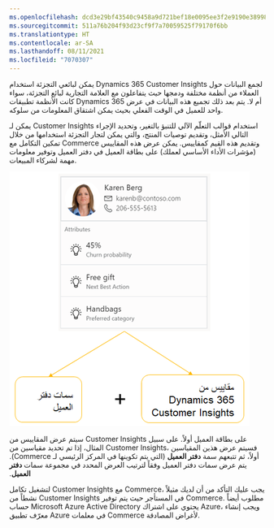 ```yaml
---
ms.openlocfilehash: dcd3e29bf43540c9458a9d721bef18e0095ee3f2e9190e38998202494c2ed42f
ms.sourcegitcommit: 511a76b204f93d23cf9f7a70059525f79170f6bb
ms.translationtype: HT
ms.contentlocale: ar-SA
ms.lasthandoff: 08/11/2021
ms.locfileid: "7070307"
---
```

يمكن لبائعي التجزئة استخدام Dynamics 365 Customer Insights لجمع البيانات حول العملاء من أنظمة مختلفة ودمجها حيث يتفاعلون مع العلامة التجارية لبائع التجزئة، سواء كانت الأنظمة تطبيقات Dynamics 365 أم لا. يتم بعد ذلك تجميع هذه البيانات في عرض واحد للعميل في الوقت الفعلي بحيث يمكن اشتقاق المعلومات من سلوكه. 

يمكن لـ Customer Insights استخدام قوالب التعلّم الآلي للتنبؤ بالتغير، وتحديد الإجراء التالي الأمثل، وتقديم توصيات المنتج، والتي يمكن لتجار التجزئة استخدامها من خلال تمكين التكامل مع Commerce وتقديم هذه القيم كمقاييس. يمكن عرض هذه المقاييس (مؤشرات الأداء الأساسي لعملك) على بطاقة العميل في دفتر العميل وتوفير معلومات مهمة لشركاء المبيعات. 

![Customer Insights ومقاييس دفتر العميل](../media/customer-insights.png)
 
سيتم عرض المقاييس من Customer Insights على بطاقة العميل أولاً. على سبيل المثال، إذا تم تحديد مقياسين من Customer Insights، فسيتم عرض هذين المقياسين أولاً، ثم تتبعهم سمة **دفتر العميل** (التي يتم تكوينها ‏‫في المركز الرئيسي لـ Commerce). يتم عرض سمات دفتر العميل وفقاً لترتيب العرض المحدد في مجموعة سمات **دفتر العميل**. 

لتشغيل تكامل Customer Insights مع Commerce، يجب عليك التأكد من أن لديك مثيلاً نشطاً من Customer Insights في المستأجر حيث يتم توفير Commerce. مطلوب أيضاً حساب Microsoft Azure Active Directory يحتوي على اشتراك Azure، ويجب إنشاء معرّف تطبيق Azure في معلمات Commerce لأغراض المصادقة. 

